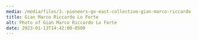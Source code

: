 ```yaml
---
media: /media/files/3.-pioneers-go-east-collective-gian-marco-riccardo-lo-forte-photographer-paolo-verzani-copy.jpg
title: Gian Marco Riccardo Lo Forte
alt: Photo of Gian Marco Riccardo Lo Forte
date: 2023-01-13T14:42:00-0500
---
```

